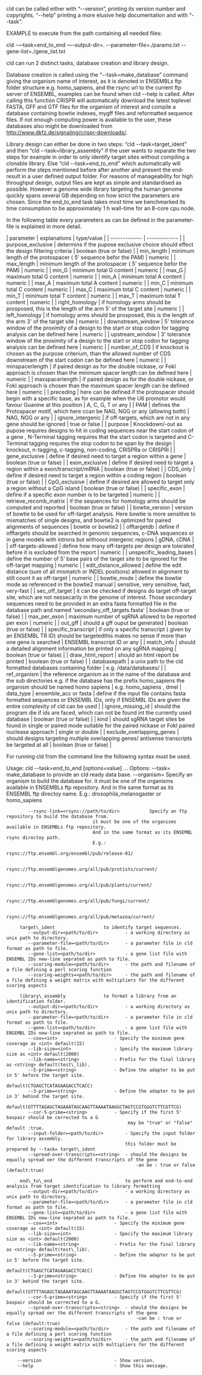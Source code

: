 cld can be called either with “--version”, printing its version number and copyrights, 
“--help” printing a more elusive help documentation and with “--task”. 

EXAMPLE to execute from the path containing all needed files:

cld -—task=end\_to\_end —-output-dir=. --parameter-file=./params.txt --gene-list=./gene\_list.txt		    

cld can run 2 distinct tasks, database creation and 
library design.

Database creation 
	is called using the “--task=make\_database” command 
	giving the organism name of interest, as it is denoted in ENSEMBLs ftp folder structure
	e.g. homo\_sapiens, and the rsync url to the current ftp server of ENSEMBL, examples 
 	can be found when cld  --help is called. After calling this function CRISPR will 
 	automatically download the latest toplevel FASTA, GFF and GTF files for the organism 
 	of interest and compile a database containing bowtie indexes, mygff files and 
 	reformatted sequence files. If not enough computing power is available to the user, 
 	these databases also might be downloaded from http://www.dkfz.de/signaling/crispr-downloads/. 

Library design
	can either be done in two steps: “cld 
	 --task=target\_ident” and then “cld  --task=library\_assembly” if the user wants 
 	to separate the two steps for example in order to only identify target sites without 
 	compiling a clonable library. 
 	Else “cld  --task=end\_to\_end” which automatically will perform the steps mentioned before 
 	after another and present the end-result in a user defined output folder. 
 	For reasons of manageability for high throughput design, output files are kept 
 	as simple and standardised as possible. However a genome wide library targeting 
 	the human genome quickly spans several GB depending on how strict the parameters 
 	are chosen. Since the end\_to\_end task takes most time we benchmarked its time 
 	consumption to be approximately 1 h wall-time for an 8-core cpu node.
 	
In the following table every parameters as can be defined in the parameter-file is explained in more detail.

| parameter | explanations | type/value |
| ------------- | ------------- |
| purpose\_exclusive	|	determins if the pupose exclusive choice should effect the design filtering criteria	|	boolean (true or false) |
| min\_length	|	minimum length of the protospacer ( 5' sequence befor the PAM)	|	numeric |
| max\_length	|	minimum length of the protospacer ( 5' sequence befor the PAM)	|	numeric |
| min\_G	|	minimum total G content	|	numeric |
| max\_G	|	maximum total G content	|	numeric |
| min\_A	|	minimum total A content	|	numeric |
| max\_A	|	maximum total A content	|	numeric |
| min\_C	|	minimum total C content	|	numeric |
| max\_C	|	maximum total C content	|	numeric |
| min\_T	|	minimum total T content	|	numeric |
| max\_T	|	maximum total T content	|	numeric |
| right\_homology	|	if homology arms should be prosposed, this is the length of the arm 5' of the target site	|	numeric |
| left\_homology	|	if homology arms should be prosposed, this is the length of the arm 3' of the target site	|	numeric |
| downstream\_window	|	5' tolerance window of the proximity of a design to the start or stop codon for tagging analysis can be defined here 	|	numeric |
| upstream\_window	|	3' tolerance window of the proximity of a design to the start or stop codon for tagging analysis can be defined here 	|	numeric |
| number\_of\_CDS	|	if knockout is chosen as the purpose criterium, than the allowed number of CDS downstream of the start codon can be defined here	|	numeric |
| minspacerlength	|	if paired design as for the double nickase, or FokI approach is chosen than the minimum spacer length can be defined here	|	numeric |
| maxspacerlength	|	if paired design as for the double nickase, or FokI approach is chosen than the maximum spacer length can be defined here	|	numeric |
| preceding	|	here can be defined if the protospacer should begin with a specific base, as for example when the U6 promotor would favour Guanine at this position	|	A, C, G, T or any |
| PAM	|	defines the Protospacer motif, which here ccan be NAG, NGG or any (allowing both)	|	NAG, NGG or any |
| ignore\_intergenic	|	if off-targets, which are not in any gene should be ignored	|	true or false |
| purpose	|	Knockdown/-out as pupose requires designs to hit in coding sequences near the start codon of a gene , N-Terminal tagging requires that the start codon is targeted and C-Terminal tagging requires the stop codon to be span by the design	|	knockout, n-tagging, c-tagging, non-coding, CRISPRa or CRISPRi |
| gene\_exclusive	|	define if desired need to target a region within a gene	|	boolean (true or false) |
| exon\_exclusive	|	define if desired need to target a region within a exon/transcript/mRNA	|	boolean (true or false) |
| CDS\_only	|	define if desired need to target a region within a coding region	|	boolean (true or false) |
| CpG\_exclusive	|	define if desired are allowed to target only a region without a CpG island	|	boolean (true or false) |
| specific\_exon	|	define if a specific exon number is to be targeted	|	numeric |
| retrieve\_recomb\_matrix	|	if the sequences for homology arms should be computed and reported	|	boolean (true or false) |
| bowtie\_version	|	version of bowtie to be used for off-target analysis. Here bowtie is more sensitive to mismatches of single designs, and bowtie2 is optimized for paired alignments of sequences 	|	bowtie or bowtie2 |
| offtargetdb	|	define if offtargets should be searched in genomic sequences, c-DNA sequences or in gene models with introns but withoout intergenic regions	|	gDNA, cDNA |
| off-targets-allowed	|	define how many off-targets per design are tolerated before it is excluded from the report	|	numeric |
| unspecific\_leading\_bases	|	define the number of 5' base pairs of the target site to be ignored for the off-target mapping	|	numeric |
| edit\_distance\_allowed	|	define the edit distance (sum of all mismatch or INDEL positions) allowed in alignment to still count it as off-target	|	numeric |
| bowtie\_mode	|	define the bowtie mode as referenced in the bowtie2 manual	|	sensitive, very sensitive, fast, very-fast |
| sec\_off\_target	|	it can be checked if designs do target off-target site, which are not nessecarily in the genome of interest. Those secondary sequences need to be provided in an extra fasta formatted file in the database path and named 'secondary\_off\_targets.fasta' 	|	boolean (true or false) |
| max\_per\_exon	|	maximum number of sgRNA allowed to be reported per exon	|	numeric |
| out\_gff	|	should a gff ouput be generated	|	boolean (true or false) |
| specific\_transcript	|	if only a specific transcript ( given by an ENSEMBL TR ID) should be targetedthis makes no sense if more than one gene is searched	|	ENSEMBL transcript ID or any |
| match\_info	|	should a detailed alignment information be printed on any sgRNA mapping	|	boolean (true or false) |
| draw\_html\_report	|	should an html report be printed	|	boolean (true or false) |
| databasepath	|	a unix path to the cld formatted databases containing folder	|	e.g. /data/databases/ |
| ref\_organism	|	the reference organism as in the name of the database and the sub directories e.g. if the database has the prefix homo\_sapiens the organism should be named homo sapiens	|	e.g. homo\_sapiens , dmel
| data\_type	|	ensemble\_acc or fasta	|	define if the input file contains fasta formatted sequences or ENSEMBL IDs, only if ENSEMBL IDs are given the entire complexity of cld can be used |
| ignore\_missing\_id	|	should the program die if ids are faced, which can not be found int the currently used database	|	boolean (true or false) |
| kind	|	should sgRNA target sites be found in single or paired mode suitable for the paired nickase or FokI paired nuclease approach	|	single or double |
| exclude\_overlapping\_genes	|	should designs targeting multiple overlapping genes/ antisense transcripts be targeted at all	|	boolean (true or false) |


For running cld from the command line the following syntax must be used.

Usage: cld  --task=end\_to\_end [options=value] ...
Options:
	    --task=<task option>
		 make\_database 				to provide an cld ready data base.
		    --organism=<string>		Specify an organism to build the database for.
								    it must be one of the organisms available in ENSEMBLs ftp repository.
								    And in the same format as its ENSEMBL ftp directoy name.
								    E.g.: drosophila\_melanogaster or homo\_sapiens

		    --rsync-link=<rsync://path/to/dir>	         Specify an ftp repository to build the database from.
								    it must be one of the organisms available in ENSEMBLs ftp repository.
								    And in the same format as its ENSEMBL rsync directoy path.
								    E.g.: 
								    rsync://ftp.ensembl.org/ensembl/pub/release-81/
								    
								    rsync://ftp.ensemblgenomes.org/all/pub/protists/current/

									rsync://ftp.ensemblgenomes.org/all/pub/plants/current/

									rsync://ftp.ensemblgenomes.org/all/pub/fungi/current/
									
									rsync://ftp.ensemblgenomes.org/all/pub/metazoa/current/

		 target\_ident 					to identify target sequences.
		    --output-dir=<path/to/dir>			- a working directory as unix path to directory.
		    --parameter-file=<path/to/dir>		- a parameter file in cld format as path to file.
		    --gene-list=<path/to/dir>			- a gene list file with ENSEMBL IDs new-line seprated as path to file.
			--scoring-module=<path/to/dir>		- the path and filename of a file defining a perl scoring function
			--scoring-weights=<path/to/dir>		- the path and filename of a file defining a weight matrix with multipliers for the different scoring aspects

		 library\_assembly 				to format a library from an identification folder.
		    --output-dir=<path/to/dir>			- a working directory as unix path to directory.
		    --parameter-file=<path/to/dir>		- a parameter file in cld format as path to file.
		    --gene-list=<path/to/dir>			- a gene list file with ENSEMBL IDs new-line seprated as path to file. 
		    --cov=<int>						- Specify the minimum gene coverage as <int> default(15)
		    --lib-size=<int>				- Specify the maximum library size as <int> default(2000)
		    --lib-name=<string>				- Prefix for the final library as <string> default(test\_lib).
		    --5-prime=<string>				- Define the adapter to be put in 5' before the target site.
												default(CTGAGCTCATAGAAGACCTCACC)
		    --3-prime=<string>				- Define the adapter to be put in 3' behind the target site.
								   				default(GTTTTAGAGCTAGAAATAGCAAGTTAAAATAAGGCTAGTCCGTGGGTCTTCGTTCG)
		    --cor-5-prime=<string>			- Specify if the first 5' baspair should be corrected to a G
								   				 may be "true" or "false" default :true.	    
		    --input-folder=<path/to/dir>		- Specify the input folder for library assembly.
								    			this folder must be prepared by --task= target\_ident
			--spread-over-transcripts=<string>	- should the designs be equally spread oer the different transcripts of the gene
													-an be : true or false (default:true)

		 end\_to\_end 							to perform and end-to-end analysis from target identification to library formatting
		    --output-dir=<path/to/dir>			- a working directory as unix path to directory.
		    --parameter-file=<path/to/dir>		- a parameter file in cld format as path to file.
		    --gene-list=<path/to/dir>			- a gene list file with ENSEMBL IDs new-line seprated as path to file. 
		    --cov=<int>						- Specify the minimum gene coverage as <int> default(15)
		    --lib-size=<int>				- Specify the maximum library size as <int> default(2000)
		    --lib-name=<string>				- Prefix for the final library as <string> default(test\_lib).
		    --5-prime=<string>				- Define the adapter to be put in 5' before the target site.
								    			default(CTGAGCTCATAGAAGACCTCACC)
		    --3-prime=<string>				- Define the adapter to be put in 3' behind the target site.
								    			default(GTTTTAGAGCTAGAAATAGCAAGTTAAAATAAGGCTAGTCCGTGGGTCTTCGTTCG)
		    --cor-5-prime=<string>			- Specify if the first 5' baspair should be corrected to a G.
			--spread-over-transcripts=<string>	- should the designs be equally spread oer the different transcripts of the gene
													-can be : true or false (default:true)
			--scoring-module=<path/to/dir>		- the path and filename of a file defining a perl scoring function
			--scoring-weights=<path/to/dir>		- the path and filename of a file defining a weight matrix with multipliers for the different scoring aspects

	    --version							- Show version.
	    --help								- Show this message.
	    	    
